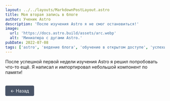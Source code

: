 ```yaml
---
layout: ../../layouts/MarkdownPostLayout.astro
title: Моя вторая запись в блоге
author: Ученик Astro
description: 'После изучения Astro я не смог остановиться!'
image:
  url: 'https://docs.astro.build/assets/arc.webp'
  alt: 'Миниатюра с дугами Astro.'
pubDate: 2022-07-08
tags: ['astro', 'ведение блога', 'обучение в открытом доступе', 'успехи']
---
```


После успешной первой недели изучения Astro я решил попробовать что-то ещё. Я написал и импортировал небольшой компонент по памяти!

<a href="javascript:history.back()" class="back-button">← Назад</a>

<style>
  .back-button {
    display: inline-block;
    padding: 8px 16px;
    background-color: #4a5568;
    color: white;
    text-decoration: none;
    border-radius: 4px;
    margin-top: 20px;
  }
  
  .back-button:hover {
    background-color: #2d3748;
  }
</style>
